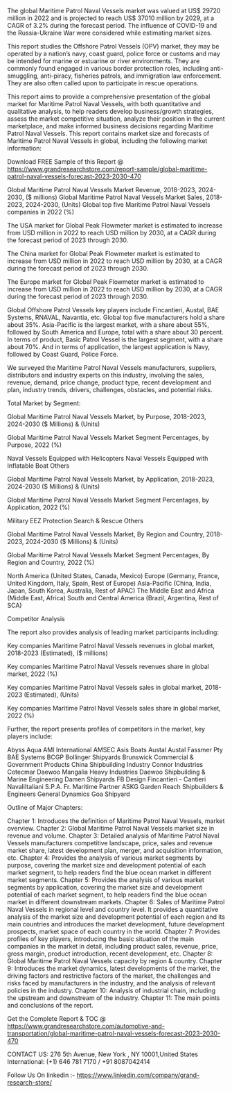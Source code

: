 
The global Maritime Patrol Naval Vessels market was valued at US$ 29720 million in 2022 and is projected to reach US$ 37010 million by 2029, at a CAGR of 3.2% during the forecast period. The influence of COVID-19 and the Russia-Ukraine War were considered while estimating market sizes.

This report studies the Offshore Patrol Vessels (OPV) market, they may be operated by a nation’s navy, coast guard, police force or customs and may be intended for marine or estuarine or river environments. They are commonly found engaged in various border protection roles, including anti-smuggling, anti-piracy, fisheries patrols, and immigration law enforcement. They are also often called upon to participate in rescue operations.

This report aims to provide a comprehensive presentation of the global market for Maritime Patrol Naval Vessels, with both quantitative and qualitative analysis, to help readers develop business/growth strategies, assess the market competitive situation, analyze their position in the current marketplace, and make informed business decisions regarding Maritime Patrol Naval Vessels. This report contains market size and forecasts of Maritime Patrol Naval Vessels in global, including the following market information:

Download FREE Sample of this Report @ https://www.grandresearchstore.com/report-sample/global-maritime-patrol-naval-vessels-forecast-2023-2030-470

Global Maritime Patrol Naval Vessels Market Revenue, 2018-2023, 2024-2030, ($ millions)
Global Maritime Patrol Naval Vessels Market Sales, 2018-2023, 2024-2030, (Units)
Global top five Maritime Patrol Naval Vessels companies in 2022 (%)

The USA market for Global Peak Flowmeter market is estimated to increase from USD million in 2022 to reach USD million by 2030, at a CAGR during the forecast period of 2023 through 2030.

The China market for Global Peak Flowmeter market is estimated to increase from USD million in 2022 to reach USD million by 2030, at a CAGR during the forecast period of 2023 through 2030.

The Europe market for Global Peak Flowmeter market is estimated to increase from USD million in 2022 to reach USD million by 2030, at a CAGR during the forecast period of 2023 through 2030.

Global Offshore Patrol Vessels key players include Fincantieri, Austal, BAE Systems, RNAVAL, Navantia, etc. Global top five manufacturers hold a share about 35%. Asia-Pacific is the largest market, with a share about 55%, followed by South America and Europe, total with a share about 30 percent. In terms of product, Basic Patrol Vessel is the largest segment, with a share about 70%. And in terms of application, the largest application is Navy, followed by Coast Guard, Police Force.

We surveyed the Maritime Patrol Naval Vessels manufacturers, suppliers, distributors and industry experts on this industry, involving the sales, revenue, demand, price change, product type, recent development and plan, industry trends, drivers, challenges, obstacles, and potential risks.

Total Market by Segment:

Global Maritime Patrol Naval Vessels Market, by Purpose, 2018-2023, 2024-2030 ($ Millions) & (Units)

Global Maritime Patrol Naval Vessels Market Segment Percentages, by Purpose, 2022 (%)

Naval Vessels Equipped with Helicopters
Naval Vessels Equipped with Inflatable Boat
Others

Global Maritime Patrol Naval Vessels Market, by Application, 2018-2023, 2024-2030 ($ Millions) & (Units)

Global Maritime Patrol Naval Vessels Market Segment Percentages, by Application, 2022 (%)

Military
EEZ Protection
Search & Rescue
Others

Global Maritime Patrol Naval Vessels Market, By Region and Country, 2018-2023, 2024-2030 ($ Millions) & (Units)

Global Maritime Patrol Naval Vessels Market Segment Percentages, By Region and Country, 2022 (%)

North America (United States, Canada, Mexico)
Europe (Germany, France, United Kingdom, Italy, Spain, Rest of Europe)
Asia-Pacific (China, India, Japan, South Korea, Australia, Rest of APAC)
The Middle East and Africa (Middle East, Africa)
South and Central America (Brazil, Argentina, Rest of SCA)

Competitor Analysis

The report also provides analysis of leading market participants including:

Key companies Maritime Patrol Naval Vessels revenues in global market, 2018-2023 (Estimated), ($ millions)

Key companies Maritime Patrol Naval Vessels revenues share in global market, 2022 (%)

Key companies Maritime Patrol Naval Vessels sales in global market, 2018-2023 (Estimated), (Units)

Key companies Maritime Patrol Naval Vessels sales share in global market, 2022 (%)

Further, the report presents profiles of competitors in the market, key players include:

Abyss Aqua
AMI International
AMSEC
Asis Boats
Austal
Austal Fassmer Pty
BAE Systems
BCGP
Bollinger Shipyards
Brunswick Commercial & Government Products
China Shipbuilding Industry
Connor Industries
Cotecmar
Daewoo Mangalia Heavy Industries
Daewoo Shipbuilding & Marine Engineering
Damen Shipyards
FB Design
Fincantieri - Cantieri NavaliItaliani S.P.A.
Fr. Maritime Partner ASKG
Garden Reach Shipbuilders & Engineers
General Dynamics
Goa Shipyard

Outline of Major Chapters:

Chapter 1: Introduces the definition of Maritime Patrol Naval Vessels, market overview.
Chapter 2: Global Maritime Patrol Naval Vessels market size in revenue and volume.
Chapter 3: Detailed analysis of Maritime Patrol Naval Vessels manufacturers competitive landscape, price, sales and revenue market share, latest development plan, merger, and acquisition information, etc.
Chapter 4: Provides the analysis of various market segments by purpose, covering the market size and development potential of each market segment, to help readers find the blue ocean market in different market segments.
Chapter 5: Provides the analysis of various market segments by application, covering the market size and development potential of each market segment, to help readers find the blue ocean market in different downstream markets.
Chapter 6: Sales of Maritime Patrol Naval Vessels in regional level and country level. It provides a quantitative analysis of the market size and development potential of each region and its main countries and introduces the market development, future development prospects, market space of each country in the world.
Chapter 7: Provides profiles of key players, introducing the basic situation of the main companies in the market in detail, including product sales, revenue, price, gross margin, product introduction, recent development, etc.
Chapter 8: Global Maritime Patrol Naval Vessels capacity by region & country.
Chapter 9: Introduces the market dynamics, latest developments of the market, the driving factors and restrictive factors of the market, the challenges and risks faced by manufacturers in the industry, and the analysis of relevant policies in the industry.
Chapter 10: Analysis of industrial chain, including the upstream and downstream of the industry.
Chapter 11: The main points and conclusions of the report.

Get the Complete Report & TOC @ https://www.grandresearchstore.com/automotive-and-transportation/global-maritime-patrol-naval-vessels-forecast-2023-2030-470

CONTACT US:
276 5th Avenue, New York , NY 10001,United States
International: (+1) 646 781 7170 / +91 8087042414

Follow Us On linkedin :- https://www.linkedin.com/company/grand-research-store/
